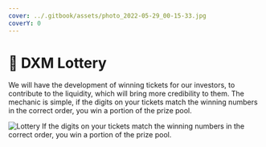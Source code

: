 ```yaml
---
cover: ../.gitbook/assets/photo_2022-05-29_00-15-33.jpg
coverY: 0
---
```


# 🔆 DXM Lottery

We will have the development of winning tickets for our investors, to contribute to the liquidity, which will bring more credibility to them. The mechanic is simple, if the digits on your tickets match the winning numbers in the correct order, you win a portion of the prize pool.

![Lottery
If the digits on your tickets match the winning numbers in the correct order, you win a portion of the prize pool.](../.gitbook/assets/LOTERY.png)
